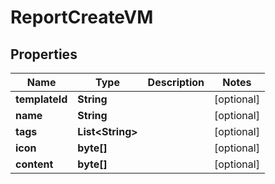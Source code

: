 

# ReportCreateVM


## Properties

Name | Type | Description | Notes
------------ | ------------- | ------------- | -------------
**templateId** | **String** |  |  [optional]
**name** | **String** |  |  [optional]
**tags** | **List&lt;String&gt;** |  |  [optional]
**icon** | **byte[]** |  |  [optional]
**content** | **byte[]** |  |  [optional]



